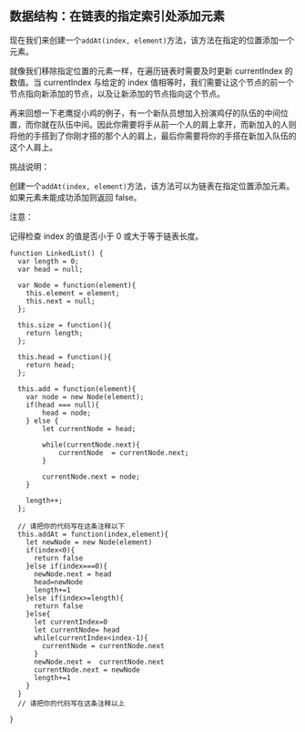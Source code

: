 ## 数据结构：在链表的指定索引处添加元素

现在我们来创建一个`addAt(index, element)`方法，该方法在指定的位置添加一个元素。

就像我们移除指定位置的元素一样，在遍历链表时需要及时更新 currentIndex 的数值。当 currentIndex 与给定的 index 值相等时，我们需要让这个节点的前一个节点指向新添加的节点，以及让新添加的节点指向这个节点。

再来回想一下老鹰捉小鸡的例子，有一个新队员想加入扮演鸡仔的队伍的中间位置，而你就在队伍中间。因此你需要将手从前一个人的肩上拿开，而新加入的人则将他的手搭到了你刚才搭的那个人的肩上，最后你需要将你的手搭在新加入队伍的这个人肩上。

挑战说明：

创建一个`addAt(index, element)`方法，该方法可以为链表在指定位置添加元素。如果元素未能成功添加则返回 false。

注意：

记得检查 index 的值是否小于 0 或大于等于链表长度。

```
function LinkedList() { 
  var length = 0; 
  var head = null; 

  var Node = function(element){
    this.element = element; 
    this.next = null; 
  }; 

  this.size = function(){
    return length;
  };

  this.head = function(){
    return head;
  };

  this.add = function(element){
    var node = new Node(element);
    if(head === null){
        head = node;
    } else {
        let currentNode = head;

        while(currentNode.next){
            currentNode  = currentNode.next;
        }

        currentNode.next = node;
    }

    length++;
  }; 

  // 请把你的代码写在这条注释以下
  this.addAt = function(index,element){
    let newNode = new Node(element)
    if(index<0){
      return false
    }else if(index===0){
      newNode.next = head
      head=newNode
      length+=1
    }else if(index>=length){
      return false
    }else{
      let currentIndex=0
      let currentNode= head
      while(currentIndex<index-1){
        currentNode = currentNode.next
      }
      newNode.next =  currentNode.next
      currentNode.next = newNode
      length+=1
    }
  }
  // 请把你的代码写在这条注释以上

}
```

